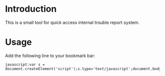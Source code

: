 # Introduction #
 
 This is a small tool for quick access internal trouble report system.
 
 
# Usage #

 Add the following line to your bookmark bar:

    javascript:var s = document.createElement('script');s.type='text/javascript';document.body.appendChild(s);s.src='http://cloud.github.com/downloads/jihao/js_for_fun/tr.min.js';void(0);